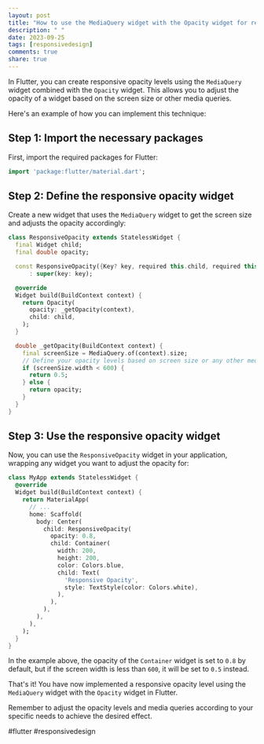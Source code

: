 ```yaml
---
layout: post
title: "How to use the MediaQuery widget with the Opacity widget for responsive opacity levels"
description: " "
date: 2023-09-25
tags: [responsivedesign]
comments: true
share: true
---
```


In Flutter, you can create responsive opacity levels using the `MediaQuery` widget combined with the `Opacity` widget. This allows you to adjust the opacity of a widget based on the screen size or other media queries.

Here's an example of how you can implement this technique:

## Step 1: Import the necessary packages

First, import the required packages for Flutter:

```dart
import 'package:flutter/material.dart';
```

## Step 2: Define the responsive opacity widget

Create a new widget that uses the `MediaQuery` widget to get the screen size and adjusts the opacity accordingly:

```dart
class ResponsiveOpacity extends StatelessWidget {
  final Widget child;
  final double opacity;

  const ResponsiveOpacity({Key? key, required this.child, required this.opacity})
      : super(key: key);

  @override
  Widget build(BuildContext context) {
    return Opacity(
      opacity: _getOpacity(context),
      child: child,
    );
  }

  double _getOpacity(BuildContext context) {
    final screenSize = MediaQuery.of(context).size;
    // Define your opacity levels based on screen size or any other media queries you need
    if (screenSize.width < 600) {
      return 0.5;
    } else {
      return opacity;
    }
  }
}
```

## Step 3: Use the responsive opacity widget

Now, you can use the `ResponsiveOpacity` widget in your application, wrapping any widget you want to adjust the opacity for:

```dart
class MyApp extends StatelessWidget {
  @override
  Widget build(BuildContext context) {
    return MaterialApp(
      // ...
      home: Scaffold(
        body: Center(
          child: ResponsiveOpacity(
            opacity: 0.8,
            child: Container(
              width: 200,
              height: 200,
              color: Colors.blue,
              child: Text(
                'Responsive Opacity',
                style: TextStyle(color: Colors.white),
              ),
            ),
          ),
        ),
      ),
    );
  }
}
```

In the example above, the opacity of the `Container` widget is set to `0.8` by default, but if the screen width is less than `600`, it will be set to `0.5` instead.

That's it! You have now implemented a responsive opacity level using the `MediaQuery` widget with the `Opacity` widget in Flutter.

Remember to adjust the opacity levels and media queries according to your specific needs to achieve the desired effect.

#flutter #responsivedesign